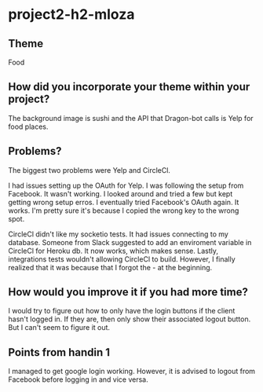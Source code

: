 # project2-h2-mloza

## Theme 
Food

## How did you incorporate your theme within your project?
The background image is sushi and the API that Dragon-bot calls is Yelp for food places.

## Problems?
The biggest two problems were Yelp and CircleCl.

I had issues setting up the OAuth for Yelp. I was following the setup from Facebook. It
wasn't working. I looked around and tried a few but kept getting wrong setup erros. I 
eventually tried Facebook's OAuth again. It works. I'm pretty sure it's because I copied
the wrong key to the wrong spot.

CircleCl didn't like my socketio tests. It had issues connecting to my database. Someone
from Slack suggested to add an enviroment variable in CircleCl for Heroku db. It now works,
which makes sense. Lastly, integrations tests wouldn't allowing CircleCl to build. However,
I finally realized that it was because that I forgot the - at the beginning. 

## How would you improve it if you had more time?
I would try to figure out how to only have the login buttons if the client hasn't
logged in. If they are, then only show their associated logout button. But I
can't seem to figure it out.

## Points from handin 1
I managed to get google login working. However, it is advised to logout from
Facebook before logging in and vice versa.